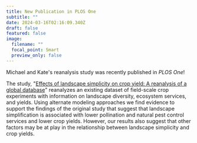 ```yaml
---
title: New Publication in PLOS One
subtitle: ""
date: 2024-03-16T02:16:09.340Z
draft: false
featured: false
image:
  filename: ""
  focal_point: Smart
  preview_only: false
---
```

Michael and Kate's reanalysis study was recently published in *PLOS One*! 

The study, "[Effects of landscape simplicity on crop yield: A reanalysis of a global database](https://doi.org/10.1371/journal.pone.0289799)" reanalyzes an existing dataset of field-scale crop experiments with information on landscape diversity, ecosystem services, and yields. Using alternate modeling approaches we find evidence to support the findings of the original study that suggest that landscape simplification is associated with lower pollination and natural pest control services and lower crop yields. However, our results also suggest that other factors may be at play in the relationship between landscape simplicity and crop yields.
